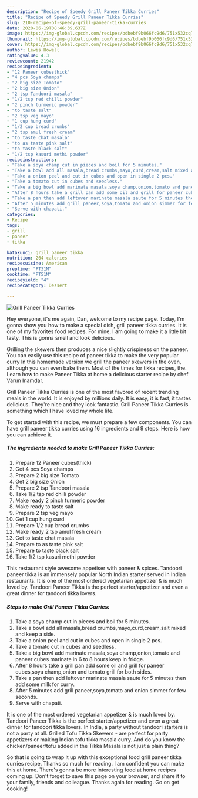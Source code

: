 ```yaml
---
description: "Recipe of Speedy Grill Paneer Tikka Curries"
title: "Recipe of Speedy Grill Paneer Tikka Curries"
slug: 210-recipe-of-speedy-grill-paneer-tikka-curries
date: 2020-06-19T08:46:39.637Z
image: https://img-global.cpcdn.com/recipes/bdbebf9b066fc9d6/751x532cq70/grill-paneer-tikka-curries-recipe-main-photo.jpg
thumbnail: https://img-global.cpcdn.com/recipes/bdbebf9b066fc9d6/751x532cq70/grill-paneer-tikka-curries-recipe-main-photo.jpg
cover: https://img-global.cpcdn.com/recipes/bdbebf9b066fc9d6/751x532cq70/grill-paneer-tikka-curries-recipe-main-photo.jpg
author: Lewis Howell
ratingvalue: 4.3
reviewcount: 21942
recipeingredient:
- "12 Paneer cubesthick"
- "4 pcs Soya champs"
- "2 big size Tomato"
- "2 big size Onion"
- "2 tsp Tandoori masala"
- "1/2 tsp red chilli powder"
- "2 pinch turmeric powder"
- "to taste salt"
- "2 tsp veg mayo"
- "1 cup hung curd"
- "1/2 cup bread crumbs"
- "2 tsp amul fresh cream"
- "to taste chat masala"
- "to as taste pink salt"
- "to taste black salt"
- "1/2 tsp kasuri methi powder"
recipeinstructions:
- "Take a soya champ cut in pieces and boil for 5 minutes."
- "Take a bowl add all masala,bread crumbs,mayo,curd,cream,salt mixed and keep a side."
- "Take a onion peel and cut in cubes and open in single 2 pcs."
- "Take a tomato cut in cubes and seedless."
- "Take a big bowl add marinate masala,soya champ,onion,tomato and paneer cubes marinate in 6 to 8 hours keep in fridge."
- "After 8 hours take a grill pan add some oil and grill for paneer cubes,soya champ,onion and tomato grill for both sides."
- "Take a pan then add leftover marinate masala saute for 5 minutes then add some milk for curry."
- "After 5 minutes add grill paneer,soya,tomato and onion simmer for few seconds."
- "Serve with chapati."
categories:
- Recipe
tags:
- grill
- paneer
- tikka

katakunci: grill paneer tikka 
nutrition: 264 calories
recipecuisine: American
preptime: "PT31M"
cooktime: "PT51M"
recipeyield: "4"
recipecategory: Dessert

---
```



![Grill Paneer Tikka Curries](https://img-global.cpcdn.com/recipes/bdbebf9b066fc9d6/751x532cq70/grill-paneer-tikka-curries-recipe-main-photo.jpg)

Hey everyone, it's me again, Dan, welcome to my recipe page. Today, I'm gonna show you how to make a special dish, grill paneer tikka curries. It is one of my favorites food recipes. For mine, I am going to make it a little bit tasty. This is gonna smell and look delicious.

Grilling the skewers then produces a nice slightly crispiness on the paneer. You can easily use this recipe of paneer tikka to make the very popular curry In this homemade version we grill the paneer skewers in the oven, although you can even bake them. Most of the times for tikka recipes, the. Learn how to make Paneer Tikka at home a delicious starter recipe by chef Varun Inamdar.

Grill Paneer Tikka Curries is one of the most favored of recent trending meals in the world. It is enjoyed by millions daily. It is easy, it is fast, it tastes delicious. They're nice and they look fantastic. Grill Paneer Tikka Curries is something which I have loved my whole life.


To get started with this recipe, we must prepare a few components. You can have grill paneer tikka curries using 16 ingredients and 9 steps. Here is how you can achieve it.

<!--inarticleads1-->

##### The ingredients needed to make Grill Paneer Tikka Curries:

1. Prepare 12 Paneer cubes(thick)
1. Get 4 pcs Soya champs
1. Prepare 2 big size Tomato
1. Get 2 big size Onion
1. Prepare 2 tsp Tandoori masala
1. Take 1/2 tsp red chilli powder
1. Make ready 2 pinch turmeric powder
1. Make ready to taste salt
1. Prepare 2 tsp veg mayo
1. Get 1 cup hung curd
1. Prepare 1/2 cup bread crumbs
1. Make ready 2 tsp amul fresh cream
1. Get to taste chat masala
1. Prepare to as taste pink salt
1. Prepare to taste black salt
1. Take 1/2 tsp kasuri methi powder


This restaurant style awesome appetiser with paneer &amp; spices. Tandoori paneer tikka is an immensely popular North Indian starter served in Indian restaurants. It is one of the most ordered vegetarian appetizer &amp; is much loved by. Tandoori Paneer Tikka is the perfect starter/appetizer and even a great dinner for tandoori tikka lovers. 

<!--inarticleads2-->

##### Steps to make Grill Paneer Tikka Curries:

1. Take a soya champ cut in pieces and boil for 5 minutes.
1. Take a bowl add all masala,bread crumbs,mayo,curd,cream,salt mixed and keep a side.
1. Take a onion peel and cut in cubes and open in single 2 pcs.
1. Take a tomato cut in cubes and seedless.
1. Take a big bowl add marinate masala,soya champ,onion,tomato and paneer cubes marinate in 6 to 8 hours keep in fridge.
1. After 8 hours take a grill pan add some oil and grill for paneer cubes,soya champ,onion and tomato grill for both sides.
1. Take a pan then add leftover marinate masala saute for 5 minutes then add some milk for curry.
1. After 5 minutes add grill paneer,soya,tomato and onion simmer for few seconds.
1. Serve with chapati.


It is one of the most ordered vegetarian appetizer &amp; is much loved by. Tandoori Paneer Tikka is the perfect starter/appetizer and even a great dinner for tandoori tikka lovers. In India, a party without tandoori starters is not a party at all. Grilled Tofu Tikka Skewers - are perfect for party appetizers or making Indian tofu tikka masala curry. And do you know the chicken/paneer/tofu added in the Tikka Masala is not just a plain thing? 

So that is going to wrap it up with this exceptional food grill paneer tikka curries recipe. Thanks so much for reading. I am confident you can make this at home. There's gonna be more interesting food at home recipes coming up. Don't forget to save this page on your browser, and share it to your family, friends and colleague. Thanks again for reading. Go on get cooking!
